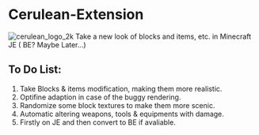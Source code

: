 # Cerulean-Extension
![cerulean_logo_2k](https://i.loli.net/2019/06/30/5d18c1d6e97ef92487.png)
Take a new look of blocks and items, etc. in Minecraft JE ( BE? Maybe Later…)

## To Do List:
1) Take Blocks & items modification, making them more realistic.
2) Optifine adaption in case of the buggy rendering.
3) Randomize some block textures to make them more scenic.
4) Automatic altering weapons, tools & equipments with damage.
5) Firstly on JE and then convert to BE if avaliable.
